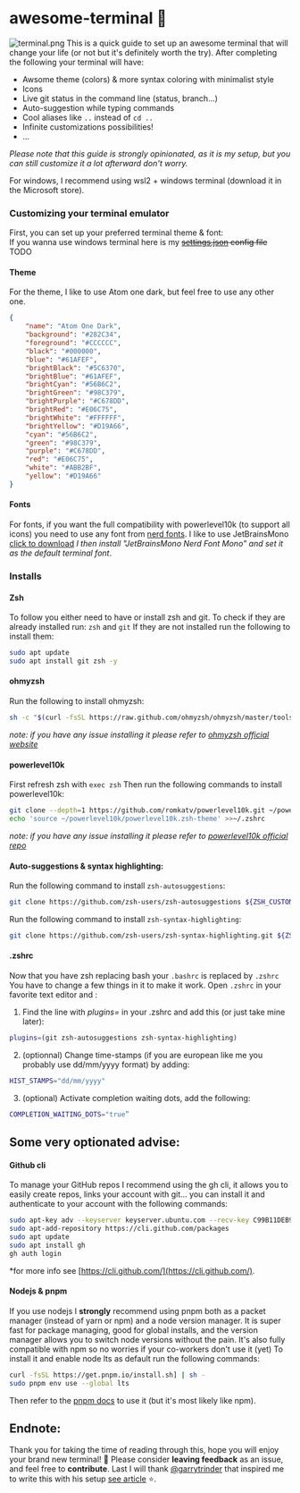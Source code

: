 # awesome-terminal :rainbow:
![terminal.png](https://github.com/nohehf/awsome-terminal/blob/main/terminal.png?raw=true)
This is a quick guide to set up an awesome terminal that will change your life (or not but it's definitely worth the try).
After completing the following your terminal will have:
- Awsome theme (colors) & more syntax coloring with minimalist style
- Icons
- Live git status in the command line (status, branch...)
- Auto-suggestion while typing commands
- Cool aliases like `..` instead of `cd ..`
- Infinite customizations possibilities!
- ...

*Please note that this guide is strongly opinionated, as it is my setup, but you can still customize it a lot afterward don't worry.*

For windows, I recommend using wsl2 + windows terminal (download it in the Microsoft store).

### Customizing your terminal emulator
First, you can set up your preferred terminal theme & font:  
If you wanna use windows terminal here is my ~~[settings.json]() config file~~ TODO
#### Theme
For the theme, I like to use Atom one dark, but feel free to use any other one.
```json
{
    "name": "Atom One Dark",
    "background": "#282C34",
    "foreground": "#CCCCCC",
    "black": "#000000",
    "blue": "#61AFEF",
    "brightBlack": "#5C6370",
    "brightBlue": "#61AFEF",
    "brightCyan": "#56B6C2",
    "brightGreen": "#98C379",
    "brightPurple": "#C678DD",
    "brightRed": "#E06C75",
    "brightWhite": "#FFFFFF",
    "brightYellow": "#D19A66",
    "cyan": "#56B6C2",
    "green": "#98C379",
    "purple": "#C678DD",
    "red": "#E06C75",
    "white": "#ABB2BF",
    "yellow": "#D19A66"
}
```
#### Fonts
For fonts, if you want the full compatibility with powerlevel10k (to support all icons) you need to use any font from [nerd fonts](https://www.nerdfonts.com).
I like to use JetBrainsMono [click to download](https://github.com/ryanoasis/nerd-fonts/releases/download/v2.1.0/JetBrainsMono.zip) *I then install "JetBrainsMono Nerd Font Mono" and set it as the default terminal font*.

### Installs
#### Zsh
To follow you either need to have or install zsh and git.
To check if they are already installed run: `zsh` and `git` 
If they are not installed run the following to install them:
```bash
sudo apt update 
sudo apt install git zsh -y
```
#### ohmyzsh
Run the following to install ohmyzsh:
```bash
sh -c "$(curl -fsSL https://raw.github.com/ohmyzsh/ohmyzsh/master/tools/install.sh)"
```
*note: if you have any issue installing it please refer to [ohmyzsh official website](https://ohmyz.sh/)*

#### powerlevel10k
First refresh zsh with `exec zsh`
Then run the following commands to install powerlevel10k:
```bash
git clone --depth=1 https://github.com/romkatv/powerlevel10k.git ~/powerlevel10k
echo 'source ~/powerlevel10k/powerlevel10k.zsh-theme' >>~/.zshrc
```
*note: if you have any issue installing it please refer to [powerlevel10k official repo](https://github.com/romkatv/powerlevel10k)*

#### Auto-suggestions & syntax highlighting:
Run the following command to install `zsh-autosuggestions`:
```bash
git clone https://github.com/zsh-users/zsh-autosuggestions ${ZSH_CUSTOM:-~/.oh-my-zsh/custom}/plugins/zsh-autosuggestions
```
Run the following command to install `zsh-syntax-highlighting`:
```bash
git clone https://github.com/zsh-users/zsh-syntax-highlighting.git ${ZSH_CUSTOM:-~/.oh-my-zsh/custom}/plugins/zsh-syntax-highlighting
```
#### .zshrc
Now that you have zsh replacing bash your `.bashrc` is replaced by `.zshrc`
You have to change a few things in it to make it work. Open `.zshrc` in your favorite text editor and :
1. Find the line with *plugins=* in your .zshrc and add this (or just take mine later):
```bash
plugins=(git zsh-autosuggestions zsh-syntax-highlighting)
``` 
2. (optionnal) Change time-stamps (if you are european like me you probably use dd/mm/yyyy format) by adding:
```bash
HIST_STAMPS="dd/mm/yyyy"
```
3. (optional) Activate completion waiting dots, add the following:
```bash
COMPLETION_WAITING_DOTS="true”
```

## Some very optionated advise:
#### Github cli
To manage your GitHub repos I recommend using the gh cli, it allows you to easily create repos, links your account with git...
 you can install it and authenticate to your account with the following commands:
 ```bash
sudo apt-key adv --keyserver keyserver.ubuntu.com --recv-key C99B11DEB97541F0
sudo apt-add-repository https://cli.github.com/packages
sudo apt update
sudo apt install gh
gh auth login
```
*for more info see [https://cli.github.com/](https://cli.github.com/).
#### Nodejs & pnpm
If you use nodejs I **strongly** recommend using pnpm both as a packet manager (instead of yarn or npm) and a node version manager. It is super fast for package managing, good for global installs, and the version manager allows you to switch node versions without the pain. It's also fully compatible with npm so no worries if your co-workers don't use it (yet)
To install it and enable node lts as default run the following commands:
```bash
curl -fsSL https://get.pnpm.io/install.sh] | sh -
sudo pnpm env use --global lts
```
Then refer to the [pnpm docs](https://pnpm.io/motivation) to use it (but it's most likely like npm).

## Endnote:
Thank you for taking the time of reading through this, hope you will enjoy your brand new terminal! :rainbow:
Please consider **leaving feedback** as an issue, and feel free to **contribute**.
Last I will thank [@garrytrinder]() that inspired me to write this with his setup [see article](https://garrytrinder.github.io/2020/12/my-wsl2-windows-terminal-setup) :star:.
